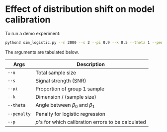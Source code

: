 # Effect of distribution shift on model calibration

To run a demo experiment:
``` bash
python3 sim_logistic.py --n 2000 --s 2 --pi 0.9 --k 0.5 --theta 1 --penality l1 --p 0.2 0.4 0.6 0.8
```

The arguments are tabulated below. 

|Args| Description | 
| --- | --- |
| `--n` | Total sample size |
|`--s` | Signal strength (SNR) |
|`--pi` | Proportion of group 1 sample |
| `--k` | Dimension / (sample  size) | 
| `--theta` | Angle between $\beta_0$ and $\beta_1$ | 
| `--penalty` | Penalty for logistic regression|
|`--p` | $p$'s for which calibration errors to be calculated | 

